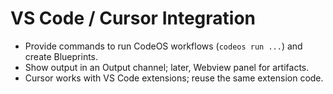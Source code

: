 # VS Code / Cursor Integration

- Provide commands to run CodeOS workflows (`codeos run ...`) and create Blueprints.
- Show output in an Output channel; later, Webview panel for artifacts.
- Cursor works with VS Code extensions; reuse the same extension code.
